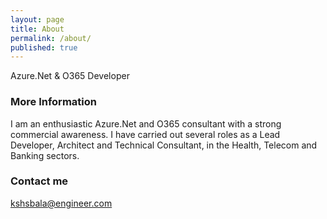 ```yaml
---
layout: page
title: About
permalink: /about/
published: true
---
```


Azure.Net & O365 Developer

### More Information

I am an enthusiastic Azure.Net and O365 consultant with a strong commercial awareness. I have carried out several roles as a Lead Developer, Architect and Technical Consultant, in the Health, Telecom and Banking sectors. 

### Contact me

[kshsbala@engineer.com](mailto:kshsbala@engineer.com)
